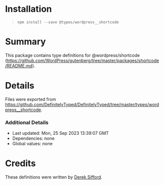 # Installation
> `npm install --save @types/wordpress__shortcode`

# Summary
This package contains type definitions for @wordpress/shortcode (https://github.com/WordPress/gutenberg/tree/master/packages/shortcode/README.md).

# Details
Files were exported from https://github.com/DefinitelyTyped/DefinitelyTyped/tree/master/types/wordpress__shortcode.

### Additional Details
 * Last updated: Mon, 25 Sep 2023 13:39:07 GMT
 * Dependencies: none
 * Global values: none

# Credits
These definitions were written by [Derek Sifford](https://github.com/dsifford).
